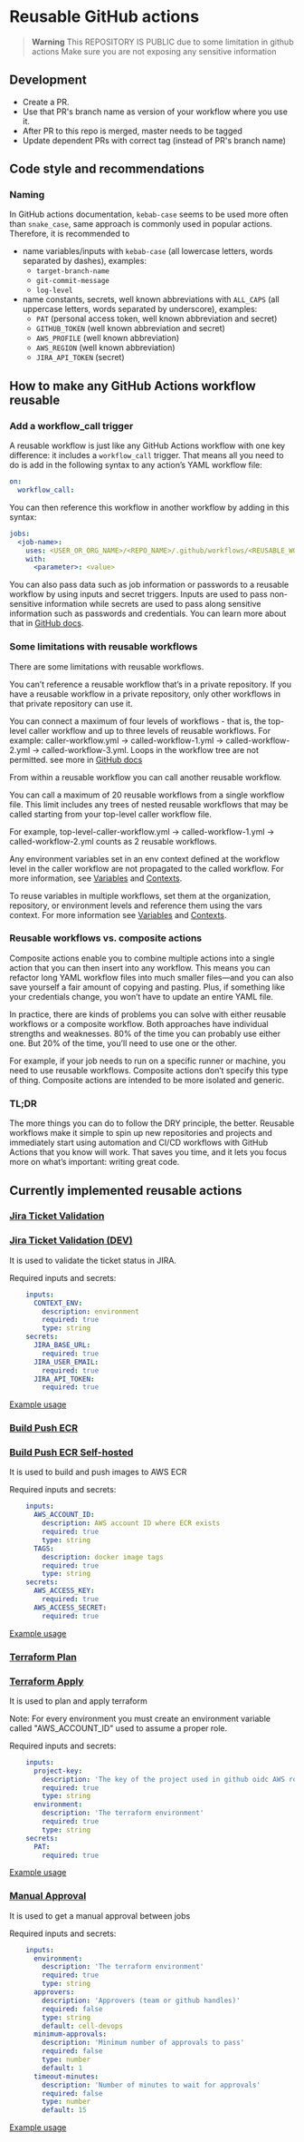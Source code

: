 # Reusable GitHub actions

> **Warning**
> This REPOSITORY IS PUBLIC due to some limitation in github actions
> Make sure you are not exposing any sensitive information

## Development

- Create a PR.
- Use that PR's branch name as version of your workflow where you use it.
- After PR to this repo is merged, master needs to be tagged
- Update dependent PRs with correct tag (instead of PR's branch name)

## Code style and recommendations

### Naming

In GitHub actions documentation, `kebab-case` seems to be used more often than `snake_case`, same approach is commonly used in popular actions. 
Therefore, it is recommended to

- name variables/inputs with `kebab-case` (all lowercase letters, words separated by dashes), examples:
  - `target-branch-name`
  - `git-commit-message`
  - `log-level`
- name constants, secrets, well known abbreviations with `ALL_CAPS` (all uppercase letters, words separated by underscore), examples:
  - `PAT` (personal access token, well known abbreviation and secret)
  - `GITHUB_TOKEN` (well known abbreviation and secret)
  - `AWS_PROFILE` (well known abbreviation)
  - `AWS_REGION` (well known abbreviation)
  - `JIRA_API_TOKEN` (secret)

## How to make any GitHub Actions workflow reusable

### Add a workflow_call trigger

A reusable workflow is just like any GitHub Actions workflow with one key difference: it includes a `workflow_call` trigger.
That means all you need to do is add in the following syntax to any action’s YAML workflow file:

```yaml
on:
  workflow_call:
```

You can then reference this workflow in another workflow by adding in this syntax:

```yaml
jobs:
  <job-name>:
    uses: <USER_OR_ORG_NAME>/<REPO_NAME>/.github/workflows/<REUSABLE_WORKFLOW_FILE.yml>@<TAG_OR_BRANCH>
    with:
      <parameter>: <value>  
```

You can also pass data such as job information or passwords to a reusable workflow by using inputs and secret triggers. Inputs are used to pass non-sensitive information while secrets are used to pass along sensitive information such as passwords and credentials. You can learn more about that in [GitHub docs](https://docs.github.com/en/actions/using-workflows/reusing-workflows#using-inputs-and-secrets-in-a-reusable-workflow).

### Some limitations with reusable workflows

There are some limitations with reusable workflows.

You can’t reference a reusable workflow that’s in a private repository. If you have a reusable workflow in a private repository, only other workflows in that private repository can use it.

You can connect a maximum of four levels of workflows - that is, the top-level caller workflow and up to three levels of reusable workflows. For example: caller-workflow.yml → called-workflow-1.yml → called-workflow-2.yml → called-workflow-3.yml. Loops in the workflow tree are not permitted. see more in [GitHub docs](https://docs.github.com/en/actions/using-workflows/reusing-workflows#nesting-reusable-workflows)

From within a reusable workflow you can call another reusable workflow.

You can call a maximum of 20 reusable workflows from a single workflow file. This limit includes any trees of nested reusable workflows that may be called starting from your top-level caller workflow file.

For example, top-level-caller-workflow.yml → called-workflow-1.yml → called-workflow-2.yml counts as 2 reusable workflows.

Any environment variables set in an env context defined at the workflow level in the caller workflow are not propagated to the called workflow. For more information, see [Variables](https://docs.github.com/en/actions/learn-github-actions/variables) and [Contexts](https://docs.github.com/en/actions/learn-github-actions/contexts#env-context).

To reuse variables in multiple workflows, set them at the organization, repository, or environment levels and reference them using the vars context. For more information see [Variables](https://docs.github.com/en/actions/learn-github-actions/variables) and [Contexts](https://docs.github.com/en/actions/learn-github-actions/contexts#vars-context).

### Reusable workflows vs. composite actions

Composite actions enable you to combine multiple actions into a single action that you can then insert into any workflow. This means you can refactor long YAML workflow files into much smaller files—and you can also save yourself a fair amount of copying and pasting. Plus, if something like your credentials change, you won’t have to update an entire YAML file.

In practice, there are kinds of problems you can solve with either reusable workflows or a composite workflow. Both approaches have individual strengths and weaknesses. 80% of the time you can probably use either one. But 20% of the time, you’ll need to use one or the other.

For example, if your job needs to run on a specific runner or machine, you need to use reusable workflows. Composite actions don’t specify this type of thing. Composite actions are intended to be more isolated and generic.

### TL;DR

The more things you can do to follow the DRY principle, the better. Reusable workflows make it simple to spin up new repositories and projects and immediately start using automation and CI/CD workflows with GitHub Actions that you know will work. That saves you time, and it lets you focus more on what’s important: writing great code.

## Currently implemented reusable actions

### [Jira Ticket Validation](https://github.com/EmesaDEV/actions/blob/master/.github/workflows/jira-validate-reusable.yml)

### [Jira Ticket Validation (DEV)](https://github.com/EmesaDEV/actions/blob/master/.github/workflows/jira-validate-dev-reusable.yml)

It is used to validate the ticket status in JIRA.

Required inputs and secrets:

```yaml
    inputs:
      CONTEXT_ENV:
        description: environment
        required: true
        type: string
    secrets:
      JIRA_BASE_URL:
        required: true
      JIRA_USER_EMAIL:
        required: true
      JIRA_API_TOKEN:
        required: true
```

[Example usage](https://github.com/EmesaDEV/dwh-lambda/tree/master/.github/workflows)

### [Build Push ECR](https://github.com/EmesaDEV/actions/blob/master/.github/workflows/ecr-buildpush-reusable.yml)

### [Build Push ECR Self-hosted](https://github.com/EmesaDEV/actions/blob/master/.github/workflows/ecr-buildpush-selfhosted-reusable.yml)

It is used to build and push images to AWS ECR

Required inputs and secrets:

```yaml
    inputs:
      AWS_ACCOUNT_ID:
        description: AWS account ID where ECR exists
        required: true
        type: string
      TAGS:
        description: docker image tags
        required: true
        type: string
    secrets:
      AWS_ACCESS_KEY:
        required: true
      AWS_ACCESS_SECRET:
        required: true
```

[Example usage](https://github.com/EmesaDEV/github-hosted-runner/blob/master/.github/workflows/image_build.yml)

### [Terraform Plan](https://github.com/EmesaDEV/actions/blob/master/.github/workflows/terraform-plan-reusable.yml)

### [Terraform Apply](https://github.com/EmesaDEV/actions/blob/master/.github/workflows/terraform-apply-reusable.yml)

It is used to plan and apply terraform

Note: For every environment you must create an environment variable called "AWS_ACCOUNT_ID" used to assume a proper role.

Required inputs and secrets:

```yaml
    inputs:
      project-key:
        description: 'The key of the project used in github oidc AWS role'
        required: true
        type: string
      environment:
        description: 'The terraform environment'
        required: true
        type: string
    secrets:
      PAT:
        required: true  
```

[Example usage](https://github.com/EmesaDEV/data-infra/blob/master/.github/workflows/terraform-deploy-dev.yml)

### [Manual Approval](https://github.com/EmesaDEV/actions/blob/master/.github/workflows/manual-approval-reusable.yml)

It is used to get a manual approval between jobs

Required inputs and secrets:

```yaml
    inputs:
      environment:
        description: 'The terraform environment'
        required: true
        type: string
      approvers:
        description: 'Approvers (team or github handles)'
        required: false
        type: string
        default: cell-devops
      minimum-approvals:
        description: 'Minimum number of approvals to pass'
        required: false
        type: number
        default: 1
      timeout-minutes:
        description: 'Number of minutes to wait for approvals'
        required: false
        type: number
        default: 15
```

[Example usage](https://github.com/EmesaDEV/data-infra/blob/master/.github/workflows/terraform-deploy-dev.yml)
